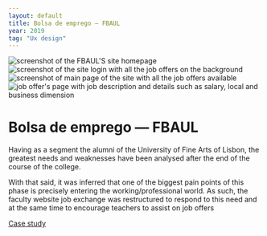 ```yaml
---
layout: default
title: Bolsa de emprego — FBAUL
year: 2019
tag: "Ux design"
---
```

<div class="slider">
	<img src="{{ site.baseurl }}/assets/images/bolsa_de_emprego/1.png" alt="screenshot of the FBAUL'S site homepage">
	<img src="{{ site.baseurl }}/assets/images/bolsa_de_emprego/2.png" alt="screenshot of the site login with all the job offers on the background">
	<img src="{{ site.baseurl }}/assets/images/bolsa_de_emprego/3.png" alt="screenshot of main page of the site with all the job offers available">
	<img src="{{ site.baseurl }}/assets/images/bolsa_de_emprego/4.png" alt="job offer's page with job description and details such as salary, local and business dimension">
</div>

<h1>Bolsa de emprego — FBAUL</h1>

<p>Having as a segment the alumni of the University of Fine Arts of Lisbon, the greatest needs and weaknesses have been analysed after the end of the course of the college.</p>
<p>With that said, it was inferred that one of the biggest pain points of this phase is precisely entering the working/professional world. As such, the faculty website job exchange was restructured to respond to this need and at the same time to encourage teachers to assist on job offers</p>

<a href="https://www.behance.net/gallery/89483957/Bolsa-de-emprego-FBAUL">Case study</a>